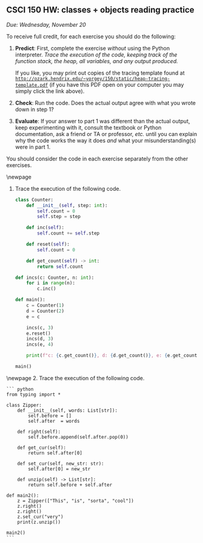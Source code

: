 CSCI 150 HW: classes + objects reading practice
-----------------------------------------------

*Due: Wednesday, November 20*

To receive full credit, for each exercise you should do the following:

1. **Predict**: First, complete the exercise *without* using the
   Python interpreter.  *Trace the execution of the code, keeping
   track of the function stack, the heap, all variables, and any
   output produced.*

    If you like, you may print out copies of the tracing template
    found at
    [`http://ozark.hendrix.edu/~yorgey/150/static/heap-tracing-template.pdf`](http://ozark.hendrix.edu/~yorgey/150/static/heap-tracing-template.pdf)
    (if you have this PDF open on your computer you may simply click
    the link above).

2. **Check**: Run the code.  Does the actual output agree with what
   you wrote down in step 1?

3. **Evaluate**: If your answer to part 1 was different than the
   actual output, keep experimenting with it, consult the textbook or
   Python documentation, ask a friend or TA or professor, *etc.* until
   you can explain why the code works the way it does *and* what your
   misunderstanding(s) were in part 1.

You should consider the code in each exercise separately from the
other exercises.

\newpage

1. Trace the execution of the following code.

    ``` python
    class Counter:
        def __init__(self, step: int):
            self.count = 0
            self.step = step

        def inc(self):
            self.count += self.step

        def reset(self):
            self.count = 0

        def get_count(self) -> int:
            return self.count

    def incs(c: Counter, n: int):
        for i in range(n):
            c.inc()

    def main():
        c = Counter(1)
        d = Counter(2)
        e = c

        incs(c, 3)
        e.reset()
        incs(d, 3)
        incs(e, 4)

        print(f"c: {c.get_count()}, d: {d.get_count()}, e: {e.get_count()}")

    main()
    ```


\newpage
2. Trace the execution of the following code.

    ``` python
    from typing import *

    class Zipper:
        def __init__(self, words: List[str]):
            self.before = []
            self.after  = words

        def right(self):
            self.before.append(self.after.pop(0))

        def get_cur(self):
            return self.after[0]

        def set_cur(self, new_str: str):
            self.after[0] = new_str

        def unzip(self) -> List[str]:
            return self.before + self.after

    def main2():
        z = Zipper(["This", "is", "sorta", "cool"])
        z.right()
        z.right()
        z.set_cur("very")
        print(z.unzip())

    main2()
    ```
